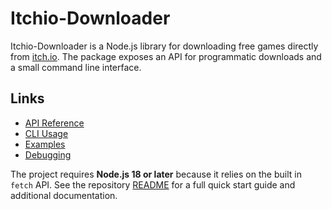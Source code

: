 # Itchio-Downloader

Itchio-Downloader is a Node.js library for downloading free games directly from [itch.io](https://itch.io). The package exposes an API for programmatic downloads and a small command line interface.

## Links

- [API Reference](API-Reference.md)
- [CLI Usage](CLI.md)
- [Examples](Examples.md)
- [Debugging](Debugging.md)

The project requires **Node.js 18 or later** because it relies on the built in `fetch` API. See the repository [README](../README.md) for a full quick start guide and additional documentation.
